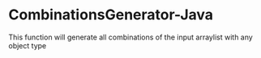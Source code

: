 # CombinationsGenerator-Java
This function will generate all combinations of the input arraylist with any object type
